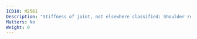 ```yaml
---
ICD10: M2561
Description: "Stiffness of joint, not elsewhere classified: Shoulder region"
Matters: No
Weight: 0
---
```


